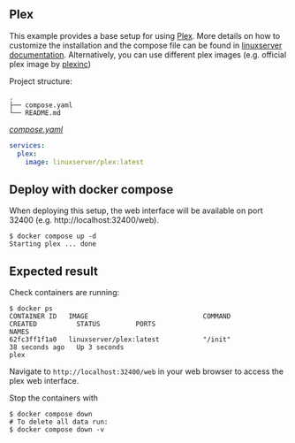 ## Plex
This example provides a base setup for using [Plex](https://www.plex.tv/).
More details on how to customize the installation and the compose file can be found in [linuxserver documentation](https://github.com/linuxserver/docker-plex).
Alternatively, you can use different plex images (e.g. official plex image by [plexinc](https://github.com/plexinc/pms-docker))


Project structure:
```
.
├── compose.yaml
└── README.md
```

[_compose.yaml_](compose.yaml)
``` yaml
services:
  plex:
    image: linuxserver/plex:latest
```

## Deploy with docker compose
When deploying this setup, the web interface will be available on port 32400 (e.g. http://localhost:32400/web).

``` shell
$ docker compose up -d
Starting plex ... done
```


## Expected result

Check containers are running:
```
$ docker ps
CONTAINER ID   IMAGE                             COMMAND                  CREATED          STATUS         PORTS                                          NAMES
62fc3ff1f1a0   linuxserver/plex:latest           "/init"                  38 seconds ago   Up 3 seconds                                                  plex
```

Navigate to `http://localhost:32400/web` in your web browser to access the plex web interface.


Stop the containers with
``` shell
$ docker compose down
# To delete all data run:
$ docker compose down -v
```
